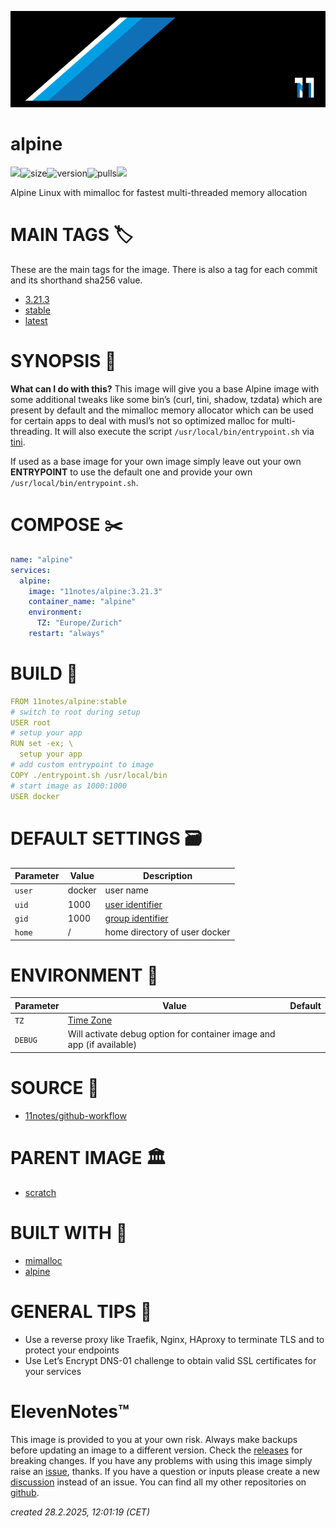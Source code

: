 ![banner](https://github.com/11notes/defaults/blob/main/static/img/banner.png?raw=true)

# alpine
[<img src="https://img.shields.io/badge/github-source-blue?logo=github&color=040308">](https://github.com/11notes/docker-alpine)![size](https://img.shields.io/docker/image-size/11notes/github-workflow/3.21.3?color=0eb305)![version](https://img.shields.io/docker/v/11notes/github-workflow/3.21.3?color=eb7a09)![pulls](https://img.shields.io/docker/pulls/11notes/github-workflow?color=2b75d6)[<img src="https://img.shields.io/github/issues/11notes/docker-alpine?color=7842f5">](https://github.com/11notes/docker-alpine/issues)

Alpine Linux with mimalloc for fastest multi-threaded memory allocation

# MAIN TAGS 🏷️
These are the main tags for the image. There is also a tag for each commit and its shorthand sha256 value.

* [3.21.3](https://hub.docker.com/r/11notes/alpine/tags?name=3.21.3)
* [stable](https://hub.docker.com/r/11notes/alpine/tags?name=stable)
* [latest](https://hub.docker.com/r/11notes/alpine/tags?name=latest)

# SYNOPSIS 📖
**What can I do with this?** This image will give you a base Alpine image with some additional tweaks like some bin’s (curl, tini, shadow, tzdata) which are present by default and the mimalloc memory allocator which can be used for certain apps to deal with musl’s not so optimized malloc for multi-threading. It will also execute the script ```/usr/local/bin/entrypoint.sh``` via [tini](https://github.com/krallin/tini).

If used as a base image for your own image simply leave out your own **ENTRYPOINT** to use the default one and provide your own ```/usr/local/bin/entrypoint.sh```.

# COMPOSE ✂️
```yaml
name: "alpine"
services:
  alpine:
    image: "11notes/alpine:3.21.3"
    container_name: "alpine"
    environment:
      TZ: "Europe/Zurich"
    restart: "always"
```

# BUILD 🚧
```yaml
FROM 11notes/alpine:stable
# switch to root during setup
USER root
# setup your app
RUN set -ex; \
  setup your app
# add custom entrypoint to image
COPY ./entrypoint.sh /usr/local/bin
# start image as 1000:1000
USER docker
```

# DEFAULT SETTINGS 🗃️
| Parameter | Value | Description |
| --- | --- | --- |
| `user` | docker | user name |
| `uid` | 1000 | [user identifier](https://en.wikipedia.org/wiki/User_identifier) |
| `gid` | 1000 | [group identifier](https://en.wikipedia.org/wiki/Group_identifier) |
| `home` | / | home directory of user docker |

# ENVIRONMENT 📝
| Parameter | Value | Default |
| --- | --- | --- |
| `TZ` | [Time Zone](https://en.wikipedia.org/wiki/List_of_tz_database_time_zones) | |
| `DEBUG` | Will activate debug option for container image and app (if available) | |

# SOURCE 💾
* [11notes/github-workflow](https://github.com/11notes/docker-alpine)

# PARENT IMAGE 🏛️
* [scratch](https://hub.docker.com/_/scratch)

# BUILT WITH 🧰
* [mimalloc](https://github.com/11notes/docker-mimalloc)
* [alpine](https://alpinelinux.org)

# GENERAL TIPS 📌
* Use a reverse proxy like Traefik, Nginx, HAproxy to terminate TLS and to protect your endpoints
* Use Let’s Encrypt DNS-01 challenge to obtain valid SSL certificates for your services

# ElevenNotes™️
This image is provided to you at your own risk. Always make backups before updating an image to a different version. Check the [releases](https://github.com/11notes/docker-alpine/releases) for breaking changes. If you have any problems with using this image simply raise an [issue](https://github.com/11notes/docker-alpine/issues), thanks. If you have a question or inputs please create a new [discussion](https://github.com/11notes/docker-alpine/discussions) instead of an issue. You can find all my other repositories on [github](https://github.com/11notes?tab=repositories).

*created 28.2.2025, 12:01:19 (CET)*